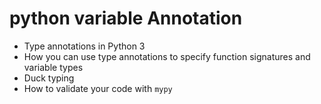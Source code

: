 # python variable Annotation

* Type annotations in Python 3
* How you can use type annotations to specify function signatures and variable types
* Duck typing
* How to validate your code with ```mypy```
